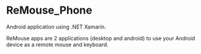 # ReMouse_Phone
Android application using .NET Xamarin.

ReMouse apps are 2 applications (desktop and android) to use your Android device as a remote mouse and keyboard.
